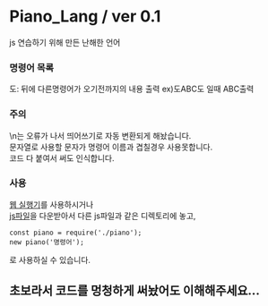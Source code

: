 # Piano_Lang / ver 0.1
js 연습하기 위해 만든 난해한 언어

### 명령어 목록
도: 뒤에 다른명령어가 오기전까지의 내용 출력 ex)도ABC도 일때 ABC출력

### 주의
\n는 오류가 나서 띄어쓰기로 자동 변환되게 해놨습니다.<br>
문자열로 사용할 문자가 명령어 이름과 겹칠경우 사용못합니다.<br>
코드 다 붙여서 써도 인식합니다.

### 사용
[웹 실행기](https://PianoLang.simonjentry.repl.co)를 사용하시거나<br>
[js파일](/piano.js)을 다운받아서 다른 js파일과 같은 디렉토리에 놓고,
```
const piano = require('./piano');
new piano('명령어');
```
로 사용하실 수 있습니다.

## 초보라서 코드를 멍청하게 써놨어도 이해해주세요...
